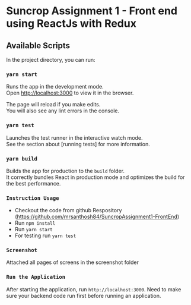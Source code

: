 # Suncrop Assignment 1 - Front end using ReactJs with Redux

## Available Scripts

In the project directory, you can run:

### `yarn start`

Runs the app in the development mode.<br />
Open [http://localhost:3000](http://localhost:3000) to view it in the browser.

The page will reload if you make edits.<br />
You will also see any lint errors in the console.

### `yarn test`

Launches the test runner in the interactive watch mode.<br />
See the section about [running tests] for more information.

### `yarn build`

Builds the app for production to the `build` folder.<br />
It correctly bundles React in production mode and optimizes the build for the best performance.

### `Instruction Usage`

- Checkout the code from github Respository (https://github.com/mrsanthosh84/SuncropAssignment1-FrontEnd)
- Run `npm install`
- Run `yarn start`
- For testing run `yarn test`

### `Screenshot`
Attached all pages of screens in the screenshot folder

### `Run the Application`
After starting the application, run `http://localhost:3000`. Need to make sure your backend code run first before running an application.

